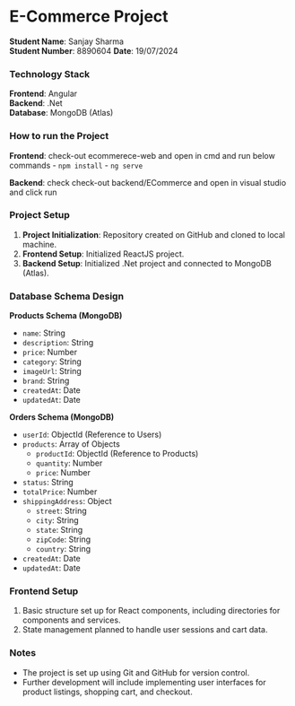 # E-Commerce Project

**Student Name**: Sanjay Sharma  
**Student Number**: 8890604 
**Date**: 19/07/2024

### Technology Stack

**Frontend**: Angular  
**Backend**: .Net  
**Database**: MongoDB (Atlas)

### How to run the Project
**Frontend**: check-out ecommerece-web and open in cmd and run below commands
	- `npm install`
	- `ng serve`

**Backend**: check check-out backend/ECommerce and open in visual studio and click run 


### Project Setup

1. **Project Initialization**: Repository created on GitHub and cloned to local machine.
2. **Frontend Setup**: Initialized ReactJS project.
3. **Backend Setup**: Initialized .Net project and connected to MongoDB (Atlas).

### Database Schema Design

**Products Schema (MongoDB)**

- `name`: String
- `description`: String
- `price`: Number
- `category`: String
- `imageUrl`: String
- `brand`: String
- `createdAt`: Date
- `updatedAt`: Date

**Orders Schema (MongoDB)**

- `userId`: ObjectId (Reference to Users)
- `products`: Array of Objects
  - `productId`: ObjectId (Reference to Products)
  - `quantity`: Number
  - `price`: Number
- `status`: String
- `totalPrice`: Number
- `shippingAddress`: Object
  - `street`: String
  - `city`: String
  - `state`: String
  - `zipCode`: String
  - `country`: String
- `createdAt`: Date
- `updatedAt`: Date

### Frontend Setup

1. Basic structure set up for React components, including directories for components and services.
2. State management planned to handle user sessions and cart data.

### Notes

- The project is set up using Git and GitHub for version control.
- Further development will include implementing user interfaces for product listings, shopping cart, and checkout.

